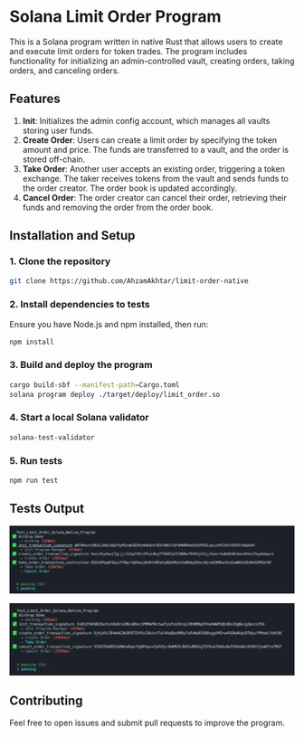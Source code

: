 # Solana Limit Order Program

This is a Solana program written in native Rust that allows users to create and execute limit orders for token trades. The program includes functionality for initializing an admin-controlled vault, creating orders, taking orders, and canceling orders.

## Features

1. **Init**: Initializes the admin config account, which manages all vaults storing user funds.
2. **Create Order**: Users can create a limit order by specifying the token amount and price. The funds are transferred to a vault, and the order is stored off-chain.
3. **Take Order**: Another user accepts an existing order, triggering a token exchange. The taker receives tokens from the vault and sends funds to the order creator. The order book is updated accordingly.
4. **Cancel Order**: The order creator can cancel their order, retrieving their funds and removing the order from the order book.

## Installation and Setup

### 1. Clone the repository

```sh
git clone https://github.com/AhzamAkhtar/limit-order-native
```

### 2. Install dependencies to tests

Ensure you have Node.js and npm installed, then run:

```sh
npm install
```

### 3. Build and deploy the program

```sh
cargo build-sbf --manifest-path=Cargo.toml   
solana program deploy ./target/deploy/limit_order.so
```

### 4. Start a local Solana validator

```sh
solana-test-validator
```

### 5. Run tests

```sh
npm run test
```
## Tests Output

![Test1 Image](./assets/test1.png)

![Test2 Image](./assets/test2.png)

## Contributing

Feel free to open issues and submit pull requests to improve the program.


